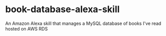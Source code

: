 # book-database-alexa-skill
An Amazon Alexa skill that manages a MySQL database of books I've read hosted on AWS RDS
